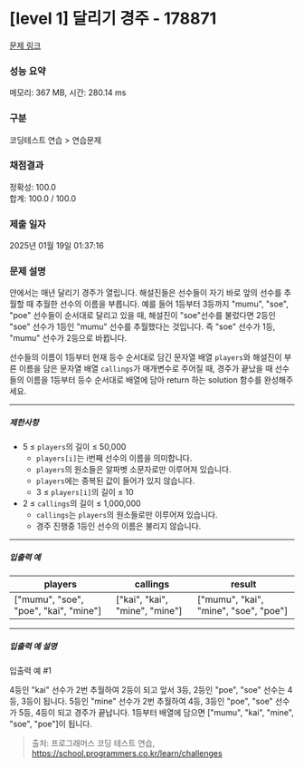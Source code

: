 # [level 1] 달리기 경주 - 178871 

[문제 링크](https://school.programmers.co.kr/learn/courses/30/lessons/178871) 

### 성능 요약

메모리: 367 MB, 시간: 280.14 ms

### 구분

코딩테스트 연습 > 연습문제

### 채점결과

정확성: 100.0<br/>합계: 100.0 / 100.0

### 제출 일자

2025년 01월 19일 01:37:16

### 문제 설명

<p>얀에서는 매년 달리기 경주가 열립니다. 해설진들은 선수들이 자기 바로 앞의 선수를 추월할 때 추월한 선수의 이름을 부릅니다. 예를 들어 1등부터 3등까지 "mumu", "soe", "poe" 선수들이 순서대로 달리고 있을 때, 해설진이 "soe"선수를 불렀다면 2등인 "soe" 선수가 1등인 "mumu" 선수를 추월했다는 것입니다. 즉 "soe" 선수가 1등, "mumu" 선수가 2등으로 바뀝니다.</p>

<p>선수들의 이름이 1등부터 현재 등수 순서대로 담긴 문자열 배열 <code>players</code>와 해설진이 부른 이름을 담은 문자열 배열 <code>callings</code>가 매개변수로 주어질 때, 경주가 끝났을 때 선수들의 이름을 1등부터 등수 순서대로 배열에 담아 return 하는 solution 함수를 완성해주세요.</p>

<hr>

<h5>제한사항</h5>

<ul>
<li>5 ≤ <code>players</code>의 길이 ≤ 50,000

<ul>
<li><code>players[i]</code>는 i번째 선수의 이름을 의미합니다.</li>
<li><code>players</code>의 원소들은 알파벳 소문자로만 이루어져 있습니다.</li>
<li><code>players</code>에는 중복된 값이 들어가 있지 않습니다.</li>
<li>3 ≤ <code>players[i]</code>의 길이 ≤ 10</li>
</ul></li>
<li>2 ≤ <code>callings</code>의 길이 ≤ 1,000,000

<ul>
<li><code>callings</code>는 <code>players</code>의 원소들로만 이루어져 있습니다.</li>
<li>경주 진행중 1등인 선수의 이름은 불리지 않습니다.</li>
</ul></li>
</ul>

<hr>

<h5>입출력 예</h5>
<table class="table">
        <thead><tr>
<th>players</th>
<th>callings</th>
<th>result</th>
</tr>
</thead>
        <tbody><tr>
<td>["mumu", "soe", "poe", "kai", "mine"]</td>
<td>["kai", "kai", "mine", "mine"]</td>
<td>["mumu", "kai", "mine", "soe", "poe"]</td>
</tr>
</tbody>
      </table>
<hr>

<h5>입출력 예 설명</h5>

<p>입출력 예 #1</p>

<p>4등인 "kai" 선수가 2번 추월하여 2등이 되고 앞서 3등, 2등인 "poe", "soe" 선수는 4등, 3등이 됩니다. 5등인 "mine" 선수가 2번 추월하여 4등, 3등인 "poe", "soe" 선수가 5등, 4등이 되고 경주가 끝납니다. 1등부터 배열에 담으면 ["mumu", "kai", "mine", "soe", "poe"]이 됩니다.</p>


> 출처: 프로그래머스 코딩 테스트 연습, https://school.programmers.co.kr/learn/challenges